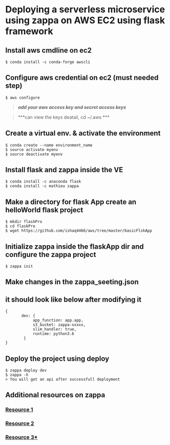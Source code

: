 # Deploying a serverless microservice using zappa on AWS EC2 using flask framework

## Install aws cmdline on ec2

```
$ conda install -c conda-forge awscli
```

## Configure aws credential on ec2 (must needed step)
```
$ aws configure
```
> ***add your aws access key and secret access keys*** 

> ***can view the keys deatail, cd ~/.aws ***



## Create a virtual env. & activate the environment
```
$ conda create --name environment_name
$ source activate myenv
$ source deactivate myenv
```

## Install flask and zappa inside the VE
```
$ conda install -c anaconda flask
$ conda install -c mathieu zappa
```


## Make a directory for flask App create an helloWorld flask project
```
$ mkdir flaskPro
$ cd flaskPro
$ wget https://github.com/ishaq4466/aws/tree/master/basicFlskApp
```


## Initialize zappa inside the flaskApp dir and configure the zappa project
```
$ zappa init
```


## Make changes in the zappa_seeting.json
## it should look like below after modifying it 
``` 
{
       dev: {
            app_function: app.app,
            s3_bucket: zappa-xxxxx,
            slim_handler: true,
            runtime: python3.6
        }
} 
```


## Deploy the project using deploy 
```
$ zappa deploy dev
$ zappa -h 
> You will get an api after successfull deployment
```


## Additional resources on zappa
### [Resource 1](https://hackernoon.com/deploy-a-serverless-flask-application-on-aws-lambda-d8ca58af42a4)
### [Resource 2](https://medium.com/@patrickmichelberger/how-to-deploy-a-serverless-machine-learning-microservice-with-aws-lambda-aws-api-gateway-and-d5b8cbead846)
### [Resource 3* ](https://github.com/Miserlou/Zappa/issues/1471#issuecomment-381437537)








